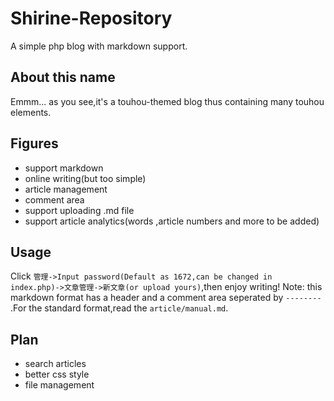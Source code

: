 # Shirine-Repository
A simple php blog with markdown support.
## About this name
Emmm... as you see,it's a touhou-themed blog thus containing many touhou elements.
## Figures
* support markdown
* online writing(but too simple)
* article management
* comment area
* support uploading .md file
* support article analytics(words ,article numbers and more to be added)
## Usage
Click `管理->Input password(Default as 1672,can be changed in index.php)->文章管理->新文章(or upload yours)`,then enjoy writing!
Note: this markdown format has a header and a comment area seperated by `--------` .For the standard format,read the `article/manual.md`.
## Plan
* search articles
* better css style
* file management
